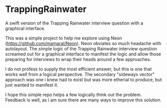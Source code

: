 # TrappingRainwater
A swift version of the Trapping Rainwater interview question with a graphical interface.

This was a simple project to help me explore using Neon (https://github.com/mamaral/Neon). Neon obviates so much headache
with autolayout.  The simple logic of the Trapping Rainwater interview question screamed out for a graphical interface to 
manifest the logic and allow those preparing for interviews to wrap their heads around a few approaches.

I do not profess to supply the most efficient answer, but this is one that works well from a logical perspective.
The secondary "sideways vector" approach was one i knew had to exist but was more etherial to produce, but just wanted to
manifest it.

I hope this simple repo helps a few logically think out the problem. Feedback is well, as i am sure there are many ways
to improve this solution.
